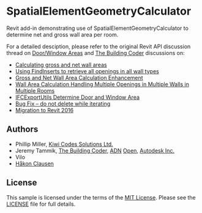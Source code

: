 # SpatialElementGeometryCalculator

Revit add-in demonstrating use of SpatialElementGeometryCalculator to determine net and gross wall area per room.

For a detailed desciption, please refer to the original Revit API discussion thread on
[Door/Window Areas](http://forums.autodesk.com/t5/revit-api/door-window-areas/td-p/5535565) and
[The Building Coder](http://thebuildingcoder.typepad.com) discussions on:

- [Calculating gross and net wall areas](http://thebuildingcoder.typepad.com/blog/2015/03/calculating-gross-and-net-wall-areas.html)
- [Using FindInserts to retrieve all openings in all wall types](http://thebuildingcoder.typepad.com/blog/2015/03/findinserts-retrieves-all-openings-in-all-wall-types.html)
- [Gross and Net Wall Area Calculation Enhancement](http://thebuildingcoder.typepad.com/blog/2015/04/gross-and-net-wall-area-calculation-enhancement-and-events.html)
- [Wall Area Calculation Handling Multiple Openings in Multiple Walls in Multiple Rooms](http://thebuildingcoder.typepad.com/blog/2015/04/gross-and-net-wall-area-calculation-enhancement-and-events.html#6)
- [IFCExportUtils Determine Door and Window Area](http://thebuildingcoder.typepad.com/blog/2015/03/ifcexportutils-methods-determine-door-and-window-area.html)
- [Bug Fix &ndash; do not delete while iterating](http://thebuildingcoder.typepad.com/blog/2015/12/au-ioc-banks-and-not-to-delete-while-iterating.html#2)
- [Migration to Revit 2016](http://thebuildingcoder.typepad.com/blog/2015/12/au-ioc-banks-and-not-to-delete-while-iterating.html#3)

## Authors

- Phillip Miller, [Kiwi Codes Solutions Ltd.](http://www.kiwicodes.com)
- Jeremy Tammik, [The Building Coder](http://thebuildingcoder.typepad.com), [ADN](http://www.autodesk.com/adn) [Open](http://www.autodesk.com/adnopen), [Autodesk Inc.](http://www.autodesk.com)
- Vilo
- [Håkon Clausen](http://hclausen.net)

## License

This sample is licensed under the terms of the [MIT License](http://opensource.org/licenses/MIT). Please see the [LICENSE](LICENSE) file for full details.
